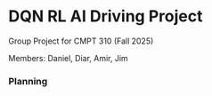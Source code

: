 # DQN RL AI Driving Project 
Group Project for CMPT 310 (Fall 2025)

Members: Daniel, Diar, Amir, Jim

### Planning
